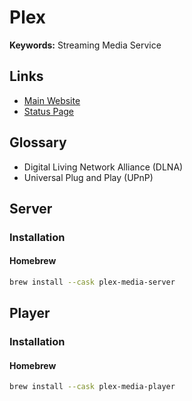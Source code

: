 # Plex

<!--
https://skybox.xyz/en/
-->

**Keywords:** Streaming Media Service

## Links

- [Main Website](https://plex.tv)
- [Status Page](https://status.plex.tv)

## Glossary

- Digital Living Network Alliance (DLNA)
- Universal Plug and Play (UPnP)

## Server

### Installation

#### Homebrew

```sh
brew install --cask plex-media-server
```

## Player

### Installation

#### Homebrew

```sh
brew install --cask plex-media-player
```
